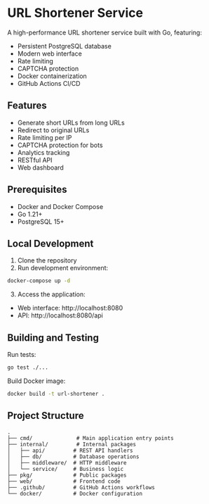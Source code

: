 # URL Shortener Service

A high-performance URL shortener service built with Go, featuring:
- Persistent PostgreSQL database
- Modern web interface
- Rate limiting
- CAPTCHA protection
- Docker containerization
- GitHub Actions CI/CD

## Features

- Generate short URLs from long URLs
- Redirect to original URLs
- Rate limiting per IP
- CAPTCHA protection for bots
- Analytics tracking
- RESTful API
- Web dashboard

## Prerequisites

- Docker and Docker Compose
- Go 1.21+
- PostgreSQL 15+

## Local Development

1. Clone the repository
2. Run development environment:
```bash
docker-compose up -d
```

3. Access the application:
- Web interface: http://localhost:8080
- API: http://localhost:8080/api

## Building and Testing

Run tests:
```bash
go test ./...
```

Build Docker image:
```bash
docker build -t url-shortener .
```

## Project Structure

```
.
├── cmd/              # Main application entry points
├── internal/         # Internal packages
│   ├── api/         # REST API handlers
│   ├── db/          # Database operations
│   ├── middleware/  # HTTP middleware
│   └── service/     # Business logic
├── pkg/             # Public packages
├── web/             # Frontend code
├── .github/         # GitHub Actions workflows
└── docker/          # Docker configuration
```

